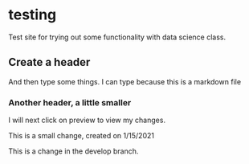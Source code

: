 # testing
Test site for trying out some functionality with data science class.

## Create a header

And then type some things. I can type because this is a markdown file

### Another header, a little smaller

I will next click on preview to view my changes.

This is a small change, created on 1/15/2021

This is a change in the develop branch.

